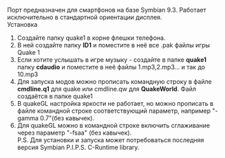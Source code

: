 Порт предназначен для смартфонов на базе Symbian 9.3. Работает исключительно в стандартной ориентации дисплея.  
Установка  
1. Создайте папку quake1 в корне флешки телефона.  
2. В ней создайте папку **ID1** и поместите в неё все .pak файлы игры Quake 1  
3. Если хотите услышать в игре музыку - создайте в папке **quake1** папку **cdaudio** и поместите в неё файлы 1.mp3,2.mp3... и так до 10.mp3  
4. Для запуска модов можно прописать командную строку в файле **cmdline.q1** для quake или cmdline.qw для **QuakeWorld**. Файл создаётся в папке quake1  
5. В quakeGL настройка яркости не работает, но можно прописать в файле командной строке соответствующий параметр, например "-gamma 0.7"(без кавычек).  
6. Для quakeGL можно в командной строке включить сглаживание через параметр "-fsaa" (без кавычек).  
P.S. Для установки и запуска может потребоваться последняя версия Symbian P.I.P.S. C-Runtime library.
